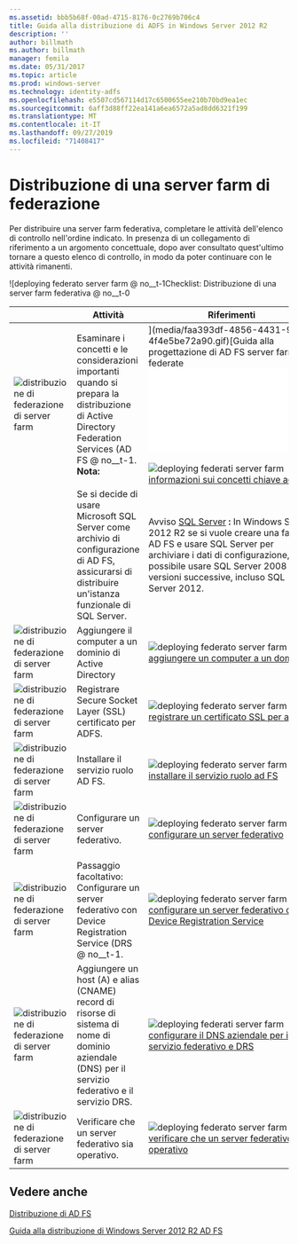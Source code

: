 ```yaml
---
ms.assetid: bbb5b68f-00ad-4715-8176-0c2769b706c4
title: Guida alla distribuzione di ADFS in Windows Server 2012 R2
description: ''
author: billmath
ms.author: billmath
manager: femila
ms.date: 05/31/2017
ms.topic: article
ms.prod: windows-server
ms.technology: identity-adfs
ms.openlocfilehash: e5507cd567114d17c6500655ee210b70bd9ea1ec
ms.sourcegitcommit: 6aff3d88ff22ea141a6ea6572a5ad8dd6321f199
ms.translationtype: MT
ms.contentlocale: it-IT
ms.lasthandoff: 09/27/2019
ms.locfileid: "71408417"
---
```

# <a name="deploying-a-federation-server-farm"></a>Distribuzione di una server farm di federazione


Per distribuire una server farm federativa, completare le attività dell'elenco di controllo nell'ordine indicato. In presenza di un collegamento di riferimento a un argomento concettuale, dopo aver consultato quest'ultimo tornare a questo elenco di controllo, in modo da poter continuare con le attività rimanenti.  
  
![deploying federato server farm @ no__t-1Checklist: Distribuzione di una server farm federativa @ no__t-0  
  
||Attività|Riferimenti|  
|-|--------|-------------|  
|![distribuzione di federazione di server farm](media/icon_checkboxo.gif)|Esaminare i concetti e le considerazioni importanti quando si prepara la distribuzione di Active Directory Federation Services \(AD FS @ no__t-1. **Nota:**|](media/faa393df-4856-4431-9eda-4f4e5be72a90.gif)[Guida alla progettazione di AD FS server farm federate ![deploying in Windows server 2012 R2](../../ad-fs/design/AD-FS-Design-Guide-in-Windows-Server-2012-R2.md)<br /><br />![deploying federati server farm](media/faa393df-4856-4431-9eda-4f4e5be72a90.gif)[informazioni sui concetti chiave ad FS](../../ad-fs/technical-reference/Understanding-Key-AD-FS-Concepts.md)|  
||Se si decide di usare Microsoft SQL Server come archivio di configurazione di AD FS, assicurarsi di distribuire un'istanza funzionale di SQL Server.|Avviso [SQL Server](https://technet.microsoft.com/sqlserver) **:** In Windows Server 2012 R2 se si vuole creare una farm AD FS e usare SQL Server per archiviare i dati di configurazione, è possibile usare SQL Server 2008 e versioni successive, incluso SQL Server 2012.|  
|![distribuzione di federazione di server farm](media/icon_checkboxo.gif)|Aggiungere il computer a un dominio di Active Directory|![deploying federato server farm](media/faa393df-4856-4431-9eda-4f4e5be72a90.gif)[aggiungere un computer a un dominio](Join-a-Computer-to-a-Domain.md)|  
|![distribuzione di federazione di server farm](media/icon_checkboxo.gif)|Registrare Secure Socket Layer \(SSL\) certificato per ADFS.|![deploying federato server farm](media/bc6cea1a-1c6c-4124-8c8f-1df5adfe8c88.gif)[registrare un certificato SSL per ad FS](Enroll-an-SSL-Certificate-for-AD-FS.md)|  
|![distribuzione di federazione di server farm](media/icon_checkboxo.gif)|Installare il servizio ruolo AD FS.|![deploying federato server farm](media/bc6cea1a-1c6c-4124-8c8f-1df5adfe8c88.gif)[installare il servizio ruolo ad FS](Install-the-AD-FS-Role-Service.md)|  
|![distribuzione di federazione di server farm](media/icon_checkboxo.gif)|Configurare un server federativo.|![deploying federato server farm](media/bc6cea1a-1c6c-4124-8c8f-1df5adfe8c88.gif)[configurare un server federativo](Configure-a-Federation-Server.md)|  
|![distribuzione di federazione di server farm](media/icon_checkboxo.gif)|Passaggio facoltativo: Configurare un server federativo con Device Registration Service \(DRS @ no__t-1.|![deploying federato server farm](media/faa393df-4856-4431-9eda-4f4e5be72a90.gif)[configurare un server federativo con Device Registration Service](Configure-a-federation-server-with-Device-Registration-Service.md)|  
|![distribuzione di federazione di server farm](media/icon_checkboxo.gif)|Aggiungere un host \(A\) e alias \(CNAME\) record di risorse di sistema di nome di dominio aziendale \(DNS\) per il servizio federativo e il servizio DRS.|![deploying federati server farm](media/faa393df-4856-4431-9eda-4f4e5be72a90.gif)[configurare il DNS aziendale per i servizio federativo e DRS](Configure-Corporate-DNS-for-the-Federation-Service-and-DRS.md)|  
|![distribuzione di federazione di server farm](media/icon_checkboxo.gif)|Verificare che un server federativo sia operativo.|![deploying federato server farm](media/faa393df-4856-4431-9eda-4f4e5be72a90.gif)[verificare che un server federativo sia operativo](Verify-That-a-Federation-Server-Is-Operational.md)|  
  

## <a name="see-also"></a>Vedere anche  
[Distribuzione di AD FS](../../ad-fs/AD-FS-Deployment.md)  

[Guida alla distribuzione di Windows Server 2012 R2 AD FS](../../ad-fs/deployment/Windows-Server-2012-R2-AD-FS-Deployment-Guide.md)  
  


